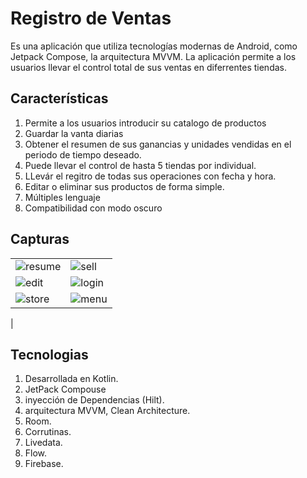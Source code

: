 # Registro de Ventas

Es una aplicación que utiliza tecnologías modernas de Android, como Jetpack Compose, la arquitectura MVVM. La aplicación permite a los usuarios llevar el control total de sus ventas en diferrentes tiendas. 

## Características
1. Permite a los usuarios introducir su catalogo de productos
2. Guardar la vanta diarias
3. Obtener el resumen de sus ganancias y unidades vendidas en el periodo de tiempo deseado.
4. Puede llevar el control de hasta 5 tiendas por individual.
5. LLevár el regitro de todas sus operaciones con fecha y hora.
6. Editar o eliminar sus productos de forma simple.
7. Múltiples lenguaje
8. Compatibilidad con modo oscuro 



## Capturas

|   |  |
| ------------- | ------------- |
| ![resume](https://github.com/user-attachments/assets/ed96c6e4-22ee-4abb-af97-8665ded72c1d)  | ![sell](https://github.com/user-attachments/assets/7120425f-d6e8-42bd-8026-5e517cc38ea0)  |
| ![edit](https://github.com/user-attachments/assets/0b7c25b2-9fcf-4fb0-8f3e-05c391860bc8) | ![login](https://github.com/user-attachments/assets/aafb180f-ca5f-4cc0-946a-2b2ea2690a0d)|
| ![store](https://github.com/user-attachments/assets/cd36cf42-2ad2-42ac-860b-c25681ca2bc3) | ![menu](https://github.com/user-attachments/assets/7bc27817-5f29-42e5-8f48-9635e1fed785)
|

## Tecnologias
1. Desarrollada en Kotlin.
2. JetPack Compouse
3. inyección de Dependencias (Hilt).
4. arquitectura MVVM, Clean Architecture.
5. Room.
6. Corrutinas.
7. Livedata.
8. Flow.
9. Firebase.
